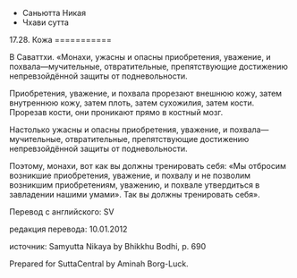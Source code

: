 









* Саньютта Никая
* Чхави сутта


17\.28\. Кожа
\=\=\=\=\=\=\=\=\=\=\=



В Саваттхи\. «Монахи, ужасны и опасны приобретения, уважение, и похвала—мучительные, отвратительные, препятствующие достижению непревзойдённой защиты от подневольности\.


Приобретения, уважение, и похвала прорезают внешнюю кожу, затем внутреннюю кожу, затем плоть, затем сухожилия, затем кости\. Прорезав кости, они проникают прямо в костный мозг\.


Настолько ужасны и опасны приобретения, уважение, и похвала—мучительные, отвратительные, препятствующие достижению непревзойдённой защиты от подневольности\.


Поэтому, монахи, вот как вы должны тренировать себя: «Мы отбросим возникшие приобретения, уважение, и похвалу и не позволим возникшим приобретениям, уважению, и похвале утвердиться в завладении нашими умами»\. Так вы должны тренировать себя»\.



Перевод с английского: SV


редакция перевода: 10\.01\.2012


источник: Samyutta Nikaya by Bhikkhu Bodhi, p\. 690


Prepared for SuttaCentral by Aminah Borg\-Luck\.






